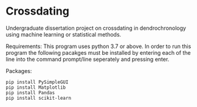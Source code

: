 # Crossdating
Undergraduate dissertation project on crossdating in dendrochronology using machine learning or statistical methods.

Requirements:
This program uses python 3.7 or above.
In order to run this program the following pacakges must be installed by entering each of the line into the command prompt/line seperately and pressing enter.

Packages:
``` 
pip install PySimpleGUI
pip install Matplotlib
pip install Pandas
pip install scikit-learn

```
